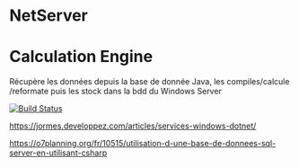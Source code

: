 # NetServer


# Calculation Engine

Récupère les données depuis la base de donnée Java, les compiles/calcule /reformate puis les stock dans la bdd du Windows Server

[![Build Status](https://secure.travis-ci.org/badele/garchdeps.png)](https://travis-ci.org/SRIMBAULTGuillaume/NetServer/jobs/549602021)


 https://jormes.developpez.com/articles/services-windows-dotnet/  

 https://o7planning.org/fr/10515/utilisation-d-une-base-de-donnees-sql-server-en-utilisant-csharp  
 

